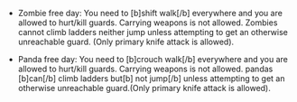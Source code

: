  * Zombie free day: You need to [b]shift walk[/b] everywhere and you are allowed to hurt/kill guards. Carrying weapons is not allowed. Zombies cannot climb ladders neither jump unless attempting to get an otherwise unreachable guard. (Only primary knife attack is allowed).

* Panda free day: You need to [b]crouch walk[/b] everywhere and you are allowed to hurt/kill guards. Carrying weapons is not allowed. pandas [b]can[/b] climb ladders but[b] not jump[/b] unless attempting to get an otherwise unreachable guard.(Only primary knife attack is allowed).